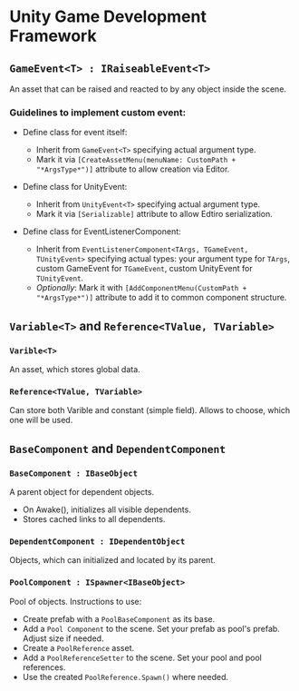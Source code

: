 # Unity Game Development Framework

## ```GameEvent<T> : IRaiseableEvent<T>```

An asset that can be raised and reacted to by any object inside the scene.

### Guidelines to implement custom event:

- Define class for event itself:
  - Inherit from ```GameEvent<T>``` specifying actual argument type.
  - Mark it via ```[CreateAssetMenu(menuName: CustomPath + "*ArgsType*")]``` attribute to allow creation via Editor.

- Define class for UnityEvent:
  - Inherit from ```UnityEvent<T>``` specifying actual argument type.
  - Mark it via ```[Serializable]``` attribute to allow Edtiro serialization.

- Define class for EventListenerComponent:
  - Inherit from ```EventListenerComponent<TArgs, TGameEvent, TUnityEvent>``` specifying actual types: your argument type for ```TArgs```, custom GameEvent for ```TGameEvent```, custom UnityEvent for ```TUnityEvent```.
  - *Optionally*: Mark it with ```[AddComponentMenu(CustomPath + "*ArgsType*")]``` attribute to add it to common component structure.

## ```Variable<T>``` and ```Reference<TValue, TVariable>```

### ```Varible<T>```

An asset, which stores global data. 

### ```Reference<TValue, TVariable>```

Can store both Varible and constant (simple field). Allows to choose, which one will be used. 

## ```BaseComponent``` and ```DependentComponent```

### ```BaseComponent : IBaseObject```
A parent object for dependent objects.

- On Awake(), initializes all visible dependents. 
- Stores cached links to all dependents.

### ```DependentComponent : IDependentObject```
Objects, which can initialized and located by its parent.

### ```PoolComponent : ISpawner<IBaseObject>```
Pool of objects. Instructions to use:
- Create prefab with a ```PoolBaseComponent``` as its base.
- Add a ```Pool Component``` to the scene. Set your prefab as pool's prefab. Adjust size if needed.
- Create a ```PoolReference``` asset. 
- Add a ```PoolReferenceSetter``` to the scene. Set your pool and pool references.
- Use the created ```PoolReference.Spawn()``` where needed.
